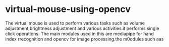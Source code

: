 # virtual-mouse-using-opencv
The virtual mouse is used to perform various tasks such as volume adjustment,brightness adjustment and various activities.it performs single click operations.
The main modules used in this are mediapipe for hand index rrecognition and opencv for image processing.the m0odules such aas
